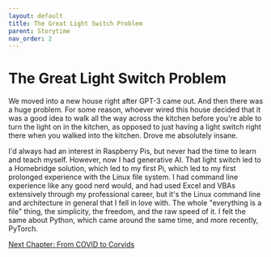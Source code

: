 ```yaml
---
layout: default
title: The Great Light Switch Problem
parent: Storytime
nav_order: 2
---
```


# The Great Light Switch Problem

We moved into a new house right after GPT-3 came out. And then there was a huge problem. For some reason, whoever wired this house decided that it was a good idea to walk all the way across the kitchen before you're able to turn the light on in the kitchen, as opposed to just having a light switch right there when you walked into the kitchen. Drove me absolutely insane. 

I'd always had an interest in Raspberry Pis, but never had the time to learn and teach myself. However, now I had generative AI. That light switch led to a Homebridge solution, which led to my first Pi, which led to my first prolonged experience with the Linux file system. I had command line experience like any good nerd would, and had used Excel and VBAs extensively through my professional career, but it's the Linux command line and architecture in general that I fell in love with. The whole "everything is a file" thing, the simplicity, the freedom, and the raw speed of it. I felt the same about Python, which came around the same time, and more recently, PyTorch. 

[Next Chapter: From COVID to Corvids](/Portfolio/Storytime/from_covid_to_corvids.html)
